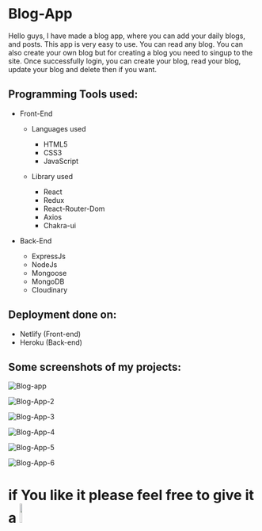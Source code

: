 # Blog-App

Hello guys, 
  I have made a blog app, where you can add your daily blogs, and posts. This app is very easy to use. You can read any blog. You can also create your own blog but for 
  creating a blog you need to singup to the site. Once successfully login, you can create your blog, read your blog, update your blog and delete then if you want.
 
 
## Programming Tools used: 

* Front-End
  
  * Languages used
  
    - HTML5
    - CSS3
    - JavaScript
    
  * Library used
  
    - React
    - Redux
    - React-Router-Dom
    - Axios
    - Chakra-ui
   
* Back-End
 
    - ExpressJs
    - NodeJs
    - Mongoose
    - MongoDB
    - Cloudinary
  
## Deployment done on:

  * Netlify (Front-end)
  * Heroku (Back-end)
  
## Some screenshots of my projects: 

![Blog-app](https://user-images.githubusercontent.com/46663132/185837974-a64ea4ce-4c42-4325-985d-e8898d51a21e.PNG)


![Blog-App-2](https://user-images.githubusercontent.com/46663132/185837993-22857541-28c7-4f99-b919-c1f415dcde15.png)


![Blog-App-3](https://user-images.githubusercontent.com/46663132/185838055-6781bb45-1e71-4552-b4bc-cd972d6c15c7.PNG)


![Blog-App-4](https://user-images.githubusercontent.com/46663132/185838073-da4e7033-72e5-48c8-9227-8c708b513832.PNG)


![Blog-App-5](https://user-images.githubusercontent.com/46663132/185838103-b425e5c9-4801-4105-9aab-397f203dc88d.PNG)


![Blog-App-6](https://user-images.githubusercontent.com/46663132/185838140-9040d7e6-2963-45e3-bcbb-50a6f5b9e188.PNG)


# if You like it please feel free to give it a <img src="https://upload.wikimedia.org/wikipedia/commons/thumb/9/99/Star_icon_stylized.svg/512px-Star_icon_stylized.svg.png" width="10%"/>
